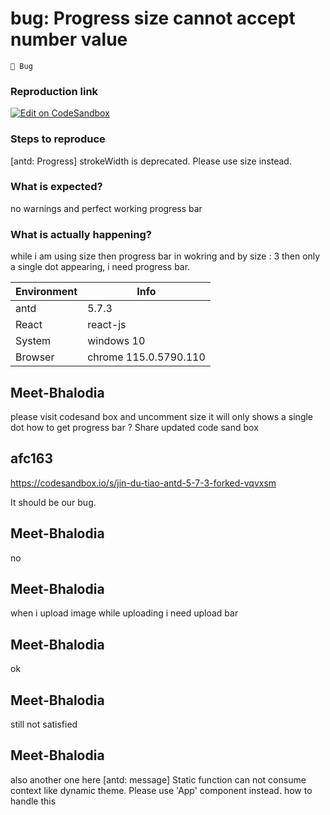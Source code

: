 # bug: Progress size cannot accept number value

`🐛 Bug`

### Reproduction link

[![Edit on CodeSandbox](https://codesandbox.io/static/img/play-codesandbox.svg)](https://codesandbox.io/s/antd-reproduction-template-forked-s3lw9m?file=/index.js)

### Steps to reproduce

[antd: Progress] strokeWidth is deprecated. Please use size instead.

### What is expected?

no warnings and perfect working progress bar

### What is actually happening?

while i am using size then progress bar in wokring and by size : 3 then only a single dot appearing, i need progress bar.

| Environment | Info                  |
| ----------- | --------------------- |
| antd        | 5.7.3                 |
| React       | react-js              |
| System      | windows 10            |
| Browser     | chrome 115.0.5790.110 |

<!-- generated by ant-design-issue-helper. DO NOT REMOVE -->

## Meet-Bhalodia

please visit codesand box and uncomment size it will only shows a single dot how to get progress bar ?
Share updated code sand box

## afc163

https://codesandbox.io/s/jin-du-tiao-antd-5-7-3-forked-vqvxsm

It should be our bug.

## Meet-Bhalodia

no

## Meet-Bhalodia

when i upload image while uploading i need upload bar

## Meet-Bhalodia

ok

## Meet-Bhalodia

still not satisfied

## Meet-Bhalodia

also another one here [antd: message] Static function can not consume context like dynamic theme. Please use 'App' component instead. how to handle this
